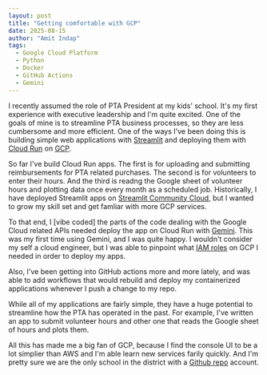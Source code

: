 ```yaml
---
layout: post
title: "Getting comfortable with GCP"
date: 2025-08-15
author: "Amit Indap"
tags:
  - Google Cloud Platform
  - Python
  - Docker
  - GitHub Actions
  - Gemini
---
```


I recently assumed the role of PTA President at my kids' school. It's my first experience with executive leadership and I'm quite excited. 
One of the goals of mine is to streamline PTA business processes, so they are less cumbersome and more efficient. One of the ways I've been doing this is building simple 
web applications with [Streamlit](https://streamlit.io/) and deploying them with [Cloud Run](https://cloud.google.com/run?hl=en) on [GCP](https://cloud.google.com/?hl=en). 

So far I've build Cloud Run apps. The first is for uploading and submitting reimbursements for PTA related purchases. The second is for volunteers to enter their hours. And the third is readng the Google 
sheet of volunteer hours and plotting data once every month as a scheduled job. Historically, I have deployed Streamlit apps on [Streamlit Community Cloud](https://streamlit.io/cloud), but I wanted
to grow my skill set and get famliar with more GCP services. 

To that end, I [vibe coded] the parts of the code dealing with the Google Cloud related APIs needed deploy the app on Cloud Run with [Gemini](https://gemini.google.com/app). This was my first 
time using Gemini, and I was quite happy. I wouldn't consider my self a cloud engineer, but I was able to pinpoint what [IAM roles](https://cloud.google.com/security/products/iam) on GCP I needed in order
to deploy my apps. 

Also, I've been getting into GitHub actions more and more lately, and was able to add workflows that would rebuild and deploy my containerized applications whenever I push a change to my repo. 

While all of my applications are fairly simple, they have a huge potential  to streamline how the PTA has operated in the past. For example, I've written an app to submit volunteer hours and other one that reads the Google sheet of hours and plots them. 

All this has made me a big fan of GCP, because I find the console UI to be a lot simplier than AWS and I'm able learn new services farily quickly. 
And I'm pretty sure we are the only school in the district with a  [Github repo](https://github.com/hagepta) account. 
